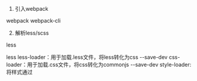 1. 引入webpack

webpack
webpack-cli

2. 解析less/scss

less

less
less-loader：用于加载.less文件，将less转化为css  --save-dev
css-loader：用于加载.css文件，将css转化为commonjs  --save-dev
style-loader: 将样式通过<style>标签插入到head中 --save-dev

scss
sass-loader --save-dev
node-sass --save-dev
style-loader --save-dev
css-loader --save-dev

解析图片等文件
url-loader

加载图片 file-loader
假想现在我们正在下载 CSS，但是我们的背景和图标这些图片，要如何处理呢？使用 file-loader，我们可以轻松地将这些内容混合到 CSS中

参考： https://www.webpackjs.com/guides/asset-management/#loading-css


3. 解析react jsx
react --save 
react-dom --save
# react转码规则
@babel/preset-react --save-dev

4. 引入es6功能

# ES2015转码规则
$ npm install --save-dev babel-preset-es2015

5. webpack-merge 合并配置文件的工具---webpack-merge区分生成环境和开发环境

1.首先将webpack-merge添加到项目中

npm install webpack-merge --save-dev
2.设置各个配置文件的连接

参考： 
1. https://blog.csdn.net/sd19871122/article/details/86498939
2. https://www.cnblogs.com/wangtong111/p/11197313.html


6. 插件

clean-webpack-plugin  删除dist文件夹

参考：
1. https://www.npmjs.com/package/clean-webpack-plugin
2. https://www.jianshu.com/p/7c3b0d114b84

7. 插件
html-webpack-plugin
1. 为html文件中引入的外部资源如script、link动态添加每次compile后的hash，防止引用缓存的外部文件问题
2. 可以生成创建html入口文件，比如单页面可以生成一个html文件入口，配置N个html-webpack-plugin可以生成N个页面入口

参考：
https://www.npmjs.com/package/html-webpack-plugin
https://segmentfault.com/a/1190000013883242
https://www.jianshu.com/p/08a60756ffda

8. UglifyJS Webpack Plugin 用来缩小（压缩优化）js文件，至少需要Node v6.9.0和Webpack v4.0.0版本

参考：
https://www.jianshu.com/p/b597ea88b165

9. webpack-dev-serve--webpack-dev-server是webpack官方提供的一个小型Express服务器。使用它可以为webpack打包生成的资源文件提供web服务。

主要有两个功能：
1. 为静态文件提供服务
2. 自动刷新和热替换(HMR)

参考： 
https://segmentfault.com/a/1190000006670084

10. uglifyjs-webpack-plugin 压缩文件

参考：
1. https://www.jianshu.com/p/b597ea88b165
2. https://www.npmjs.com/package/uglifyjs-webpack-plugin

11. path 

12. babel-plugin-import

参考： 
https://blog.csdn.net/MFWSCQ/article/details/100828460

###loader### loader 让 webpack 能够去处理那些非 JavaScript 文件（webpack 自身只理解
JavaScript）。loader 可以将所有类型的文件转换为 webpack 能够处理的有效模块，然后你就可以利用 webpack的打包能力，对它们进行处理

babel-loader 的作用正是实现对使用了ES2015+语法的.js文件进行处理
@babel/core  的作用在于提供一系列api。这便是说，当webpack使用babel-loader处理文件时，babel-loader实际上调用了babel-core的api，因此也必须安装babel-core
@babel/preset-env 的作用是告诉babel使用哪种转码规则进行文件处理
@babel/preset-react

13. 
babel-plugin-transform-class-properties

14. html-loader 解析html模版

参考： 

https://www.jianshu.com/p/ce28ceddda72

15. mini-css-extract-plugin 将CSS提取为独立的文件的插件，对每个包含css的js文件都会创建一个CSS文件，支持按需加载css和sourceMap

MiniCssExtractPlugin 参考： https://www.jianshu.com/p/91e60af11cc9

只能用在webpack4中，对比另一个插件 extract-text-webpack-plugin有点:

异步加载
不重复编译，性能更好
更容易使用
只针对CSS
目前缺失功能，HMR。



#### 重要优化模块 #####
1. webpack4 的热加载 https://www.jianshu.com/p/893058b6b17f

2. react-hot-loader  使用Webpack配置React项目中的热更新
	2.1 https://www.jianshu.com/p/244e1ffe7501
	2.2 https://blog.csdn.net/csm0912/article/details/87069764
	2.3 https://www.jianshu.com/p/dda3c7940b92




#######搭建过程中遇到的问题######
1. 解析react如何引入babel
npm i babel-loader babel-core babel-preset-env babel-preset-react --save-dev

2. 警告入口点大小限制：以下入口点的组合资产大小超过了建议的限制（244 KiB）。 这可能会影响网络性能。

3. webpack踩坑系列之less-loader6.0.0的javascriptEnabled报错解决
参考： https://blog.csdn.net/wen81643956/article/details/105863548/

{
   loader: 'less-loader', 
   options: {
     javascriptEnabled: true 
   }
}

4. Error: options/query cannot be used with loaders (use options for each array item

options和loaders数组不能同时使用

参考 https://blog.csdn.net/liwenfei123/article/details/80389464

错误写法：
{
  test: /\.(css|less)$/,
  loaders:['style-loader', 'css-loader', 'less-loader'],
  options: {
    lessOptions: {
      javascriptEnabled: true
    } 
  }
  // exclude: /node_modules/,
  // loader: ExtractTextPlugin.extract({fallback: 'style', use: 'happypack/loader?id=happyStyle'}),
},

正确写法:
{
  test: /\.(css|less)$/,
  use:[
    { loader: "eslint-loader" },
    { loader: "css-loader" },
    {
      loader:"less-loader",
      options:{//options、query不能和loader数组一起使用
        lessOptions: {
          javascriptEnabled: true
        } 
      },
    }
  ],
  exclude: /node_modules/
  // loader: ExtractTextPlugin.extract({fallback: 'style', use: 'happypack/loader?id=happyStyle'}),
},

5. webpack热加载控制台报错"Uncaught Error: [HMR] Hot Module Replacement is disabled."的解决办法
解决方案:
在执行webpack-dev-server命令时加上 --hot --inline命令即可

参考： https://blog.csdn.net/springlover1994/article/details/80973910